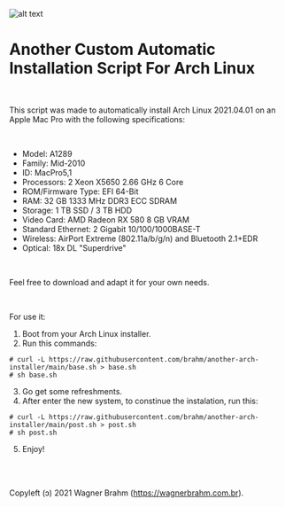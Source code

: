 ![alt text][logo]

# Another Custom Automatic Installation Script For Arch Linux

<br />

This script was made to automatically install Arch Linux 2021.04.01 on an Apple Mac Pro with the following specifications: 

<br />

- Model: A1289
- Family: Mid-2010
- ID: MacPro5,1
- Processors: 2 Xeon X5650 2.66 GHz 6 Core
- ROM/Firmware Type: EFI 64-Bit
- RAM: 32 GB 1333 MHz DDR3 ECC SDRAM
- Storage: 1 TB SSD / 3 TB HDD
- Video Card: AMD Radeon RX 580 8 GB VRAM
- Standard Ethernet: 2 Gigabit 10/100/1000BASE-T
- Wireless: AirPort Extreme (802.11a/b/g/n) and Bluetooth 2.1+EDR
- Optical: 18x DL "Superdrive"

<br />

Feel free to download and adapt it for your own needs.

<br />

For use it:
1. Boot from your Arch Linux installer.
2. Run this commands:
```
# curl -L https://raw.githubusercontent.com/brahm/another-arch-installer/main/base.sh > base.sh
# sh base.sh
```
3. Go get some refreshments.
4. After enter the new system, to constinue the instalation, run this:
```
# curl -L https://raw.githubusercontent.com/brahm/another-arch-installer/main/post.sh > post.sh
# sh post.sh
```
5. Enjoy!

<br /><br />

Copyleft (ɔ) 2021 Wagner Brahm (https://wagnerbrahm.com.br).

[logo]: https://archlinux.org/static/logos/archlinux-logo-black-90dpi.0c696e9c0d84.png "Arch Linux"
